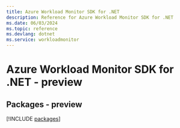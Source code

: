 ```yaml
---
title: Azure Workload Monitor SDK for .NET
description: Reference for Azure Workload Monitor SDK for .NET
ms.date: 06/03/2024
ms.topic: reference
ms.devlang: dotnet
ms.service: workloadmonitor
---
```

# Azure Workload Monitor SDK for .NET - preview
## Packages - preview
[!INCLUDE [packages](workload-monitor-index.md)]